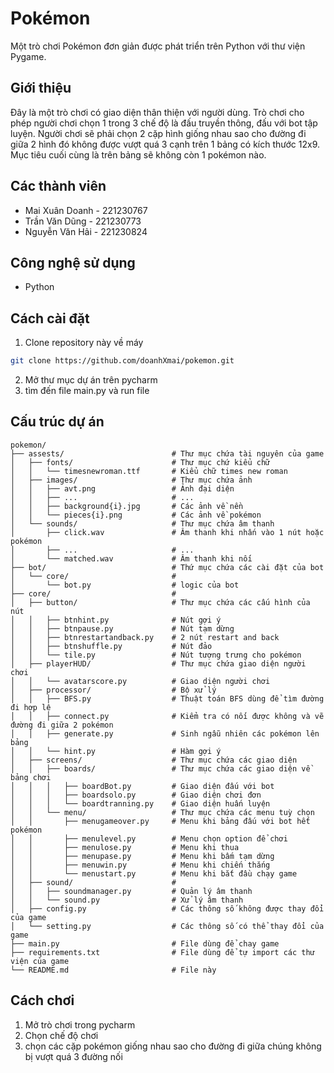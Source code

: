 # Pokémon

Một trò chơi Pokémon đơn giản được phát triển trên Python với thư viện Pygame.

## Giới thiệu

Đây là một trò chơi có giao diện thân thiện với người dùng. Trò chơi cho phép người chơi chọn 1 trong 3 chế độ là đấu truyền thông, đấu với bot tập luyện. Người chơi sẽ phải chọn 2 cặp hình giống nhau sao cho đường đi giữa 2 hình đó không được vượt quá 3 cạnh trên 1 bảng có kích thước 12x9. Mục tiêu cuối cùng là trên bảng sẽ không còn 1 pokémon nào.

## Các thành viên

- Mai Xuân Doanh - 221230767
- Trần Văn Dũng  - 221230773
- Nguyễn Văn Hải - 221230824

## Công nghệ sử dụng

- Python

## Cách cài đặt

1. Clone repository này về máy
```bash
git clone https://github.com/doanhXmai/pokemon.git
``` 
2. Mở thư mục dự án trên pycharm
3. tìm đến file main.py và run file

## Cấu trúc dự án
```
pokemon/
├── assests/                        # Thư mục chứa tài nguyên của game
│   ├── fonts/                      # Thư mục chứ kiểu chữ
│   │   └── timesnewroman.ttf       # Kiểu chữ times new roman
│   ├── images/                     # Thư mục chứa ảnh
│   │   ├── avt.png                 # Ảnh đại diện
│   │   ├── ...                     # ...
│   │   ├── background{i}.jpg       # Các ảnh về nền
│   │   └── pieces{i}.png           # Các ảnh về pokémon
│   └── sounds/                     # Thư mục chứa âm thanh
│       ├── click.wav               # Âm thanh khi nhấn vào 1 nút hoặc pokémon
│       ├── ...                     # ...
│       └── matched.wav             # Âm thanh khi nối
├── bot/                            # Thứ mục chứa các cài đặt của bot
│   └── core/                       # 
│       └── bot.py                  # logic của bot
├── core/                           #
│   ├── button/                     # Thư mục chứa các cấu hình của nút
│   │   ├── btnhint.py              # Nút gợi ý
│   │   ├── btnpause.py             # Nút tạm dừng
│   │   ├── btnrestartandback.py    # 2 nút restart and back
│   │   ├── btnshuffle.py           # Nút đảo
│   │   └── tile.py                 # Nút tượng trưng cho pokémon
│   ├── playerHUD/                  # Thư mục chứa giao diện người chơi
│   │   └── avatarscore.py          # Giao diện người chơi
│   ├── processor/                  # Bộ xử lý
│   │   ├── BFS.py                  # Thuật toán BFS dùng để tìm đường đi hợp lệ
│   │   ├── connect.py              # Kiểm tra có nối được không và vẽ đường đi giữa 2 pokémon
│   │   ├── generate.py             # Sinh ngẫu nhiên các pokémon lên bảng
│   │   └── hint.py                 # Hàm gợi ý
│   ├── screens/                    # Thư mục chứa các giao diện
│   │   ├── boards/                 # Thư mục chứa các giao diện về bảng chơi
│   │   │   ├── boardBot.py         # Giao diện đấu với bot
│   │   │   ├── boardsolo.py        # Giao diện chơi đơn
│   │   │   └── boardtranning.py    # Giao diện huấn luyện
│   │   └── menu/                   # Thư mục chứa các menu tuỳ chọn
│   │       ├── menugameover.py     # Menu khi bảng đấu với bot hết pokémon
│   │       ├── menulevel.py        # Menu chọn option để chơi
│   │       ├── menulose.py         # Menu khi thua
│   │       ├── menupase.py         # Menu khi bấm tạm dừng
│   │       ├── menuwin.py          # Menu khi chiến thắng
│   │       └── menustart.py        # Menu khi bắt đầu chạy game
│   ├── sound/                      # 
│   │   ├── soundmanager.py         # Quản lý âm thanh
│   │   └── sound.py                # Xử lý âm thanh
│   ├── config.py                   # Các thông số không được thay đổi của game
│   └── setting.py                  # Các thông số có thể thay đổi của game
├── main.py                         # File dùng để chay game
├── requirements.txt                # File dùng để tự import các thư viện của game
└── README.md                       # File này
```

## Cách chơi

1. Mở trò chơi trong pycharm
2. Chọn chế độ chơi
3. chọn các cặp pokémon giống nhau sao cho đường đi giữa chúng không bị vượt quá 3 đường nối
